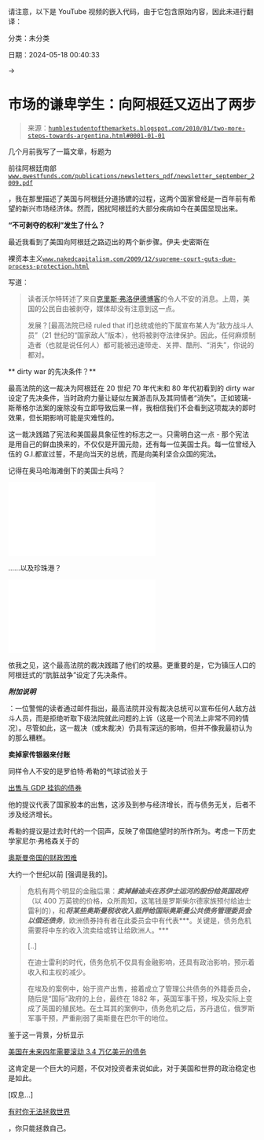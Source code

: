 请注意，以下是 YouTube 视频的嵌入代码，由于它包含原始内容，因此未进行翻译：

分类：未分类

日期：2024-05-18 00:40:33

→

# 市场的谦卑学生：向阿根廷又迈出了两步

> 来源：[`humblestudentofthemarkets.blogspot.com/2010/01/two-more-steps-towards-argentina.html#0001-01-01`](https://humblestudentofthemarkets.blogspot.com/2010/01/two-more-steps-towards-argentina.html#0001-01-01)

几个月前我写了一篇文章，标题为

前往阿根廷南部[`www.qwestfunds.com/publications/newsletters_pdf/newsletter_september_2009.pdf`](http://www.qwestfunds.com/publications/newsletters_pdf/newsletter_september_2009.pdf)

，我在那里描述了美国与阿根廷分道扬镳的过程，这两个国家曾经是一百年前有希望的新兴市场经济体。然而，困扰阿根廷的大部分疾病如今在美国显现出来。

**“不可剥夺的权利”发生了什么？**

最近我看到了美国向阿根廷之路迈出的两个新步骤。伊夫·史密斯在

裸资本主义[`www.nakedcapitalism.com/2009/12/supreme-court-guts-due-process-protection.html`](http://www.nakedcapitalism.com/2009/12/supreme-court-guts-due-process-protection.html)

写道：

> 读者沃尔特转述了来自[克里斯·弗洛伊德博客](http://chris-floyd.com/component/content/article/1-latest-news/1887-dred-scott-redux-obama-and-the-supremes-stand-up-for-slavery.html)的令人不安的消息。上周，美国的公民自由被剥夺，媒体却没有注意到这一点。
> 
> 发展？[最高法院已经 ruled that if]总统或他的下属宣布某人为“敌方战斗人员”（21 世纪的“国家敌人”版本），他将被剥夺法律保护。因此，任何麻烦制造者（也就是说任何人）都可能被迅速带走、关押、酷刑、“消失”，你说的都对。

** dirty war 的先决条件？**

最高法院的这一裁决为阿根廷在 20 世纪 70 年代末和 80 年代初看到的 dirty war 设定了先决条件，当时政府力量让疑似左翼游击队及其同情者“消失”。正如玻璃-斯蒂格尔法案的废除没有立即导致后果一样，我相信我们不会看到这项裁决的即时效果，但长期影响可能是灾难性的。

这一裁决践踏了宪法和美国最具象征性的标志之一。只需明白这一点 - 那个宪法是用自己的鲜血换来的，不仅仅是开国元勋，还有每一位美国士兵。每一位曾经入伍的 G.I.都宣过誓，不是向当天的总统，而是向美利坚合众国的宪法。

记得在奥马哈海滩倒下的美国士兵吗？

<param name="movie" value="//www.youtube.com/v/Nr1j0oQ51Ps"><param name="allowFullScreen" value="true"><param name="allowScriptAccess" value="always"><embed src="//www.youtube.com/v/Nr1j0oQ51Ps" type="application/x-shockwave-flash" allowfullscreen="true" allowscriptaccess="always">

……以及珍珠港？

<param name="movie" value="//www.youtube.com/v/YtuzPSLNYYc"><param name="allowFullScreen" value="true"><param name="allowScriptAccess" value="always"><embed src="//www.youtube.com/v/YtuzPSLNYYc" type="application/x-shockwave-flash" allowfullscreen="true" allowscriptaccess="always">

依我之见，这个最高法院的裁决践踏了他们的坟墓。更重要的是，它为镇压人口的阿根廷式的“肮脏战争”设定了先决条件。

***附加说明***

：一位警惕的读者通过邮件指出，最高法院并没有裁决总统可以宣布任何人敌方战斗人员，而是拒绝听取下级法院就此问题的上诉（这是一个司法上非常不同的情况）。尽管如此，这一裁决（或未裁决）仍具有深远的影响，但并不像我最初认为的那么糟糕。

**卖掉家传银器来付账**

同样令人不安的是罗伯特·希勒的气球试验关于

[出售与 GDP 挂钩的债券](http://www.nytimes.com/2009/12/27/business/economy/27view.html?_r=1)

他的提议代表了国家股本的出售，这涉及到参与经济增长，而与债务无关，后者不涉及经济增长。

希勒的提议是过去时代的一个回声，反映了帝国绝望时的所作所为。考虑一下历史学家尼尔·弗格森关于的

[奥斯曼帝国的财政困难](http://www.niallferguson.com/site/FERG/Templates/ArticleItem.aspx?pageid=52)

大约一个世纪以前 [强调是我的]。

> 危机有两个明显的金融后果：***卖掉赫迪夫在苏伊士运河的股份给英国政府***（以 400 万英镑的价格，众所周知，这笔钱是罗斯柴尔德家族预付给迪士雷利的），和***将某些奥斯曼税收收入抵押给国际奥斯曼公共债务管理委员会以偿还债务***，欧洲债券持有者在此委员会中有代表***。关键是，债务危机需要将中东的收入流卖给或转让给欧洲人。***
> 
> [..]
> 
> 在迪士雷利的时代，债务危机不仅具有金融影响，还具有政治影响，预示着收入和主权的减少。
> 
> 在埃及的案例中，始于资产出售，接着成立了管理公共债务的外籍委员会，随后是“国际”政府的上台，最终在 1882 年，英国军事干预，埃及实际上变成了英国的殖民地。在土耳其的案例中，债务危机之后，苏丹退位，俄罗斯军事干预，严重削弱了奥斯曼在巴尔干的地位。

鉴于这一背景，分析显示

[美国在未来四年需要滚动 3.4 万亿美元的债务](http://www.dailyreckoning.com.au/u-s-government-must-roll-over-3-4-trillion-in-debt-over-next-four-years/2009/11/03/)

这肯定是一个巨大的问题，不仅对投资者来说如此，对于美国和世界的政治稳定也是如此。

[叹息...]

[有时你无法拯救世界](http://humblestudentofthemarkets.blogspot.com/2009/12/sometimes-you-cant-save-world.html)

，你只能拯救自己。
